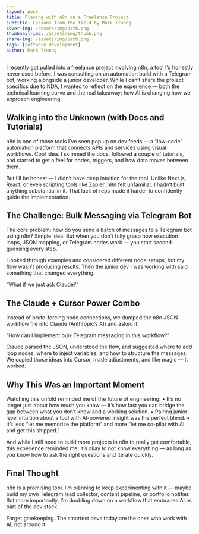 ```yaml
---
layout: post
title: Playing with n8n on a Freelance Project
subtitle: Lessons from the field by Mark Truong
cover-img: /assets/img/path.png
thumbnail-img: /assets/img/thumb.png
share-img: /assets/img/path.png
tags: [software development]
author: Mark Truong
---
```


I recently got pulled into a freelance project involving n8n, a tool I’d honestly never used before. I was consulting on an automation build with a Telegram bot, working alongside a junior developer. While I can’t share the project specifics due to NDA, I wanted to reflect on the experience — both the technical learning curve and the real takeaway: how AI is changing how we approach engineering.

## Walking into the Unknown (with Docs and Tutorials)

n8n is one of those tools I’ve seen pop up on dev feeds — a “low-code” automation platform that connects APIs and services using visual workflows. Cool idea. I skimmed the docs, followed a couple of tutorials, and started to get a feel for nodes, triggers, and how data moves between them.

But I’ll be honest — I didn’t have deep intuition for the tool. Unlike Next.js, React, or even scripting tools like Zapier, n8n felt unfamiliar. I hadn’t built anything substantial in it. That lack of reps made it harder to confidently guide the implementation.

## The Challenge: Bulk Messaging via Telegram Bot

The core problem: how do you send a batch of messages to a Telegram bot using n8n?
Simple idea. But when you don’t fully grasp how execution loops, JSON mapping, or Telegram nodes work — you start second-guessing every step.

I looked through examples and considered different node setups, but my flow wasn’t producing results. Then the junior dev I was working with said something that changed everything.

“What if we just ask Claude?”

## The Claude + Cursor Power Combo

Instead of brute-forcing node connections, we dumped the n8n JSON workflow file into Claude (Anthropic’s AI) and asked it:

“How can I implement bulk Telegram messaging in this workflow?”

Claude parsed the JSON, understood the flow, and suggested where to add loop nodes, where to inject variables, and how to structure the messages. We copied those ideas into Cursor, made adjustments, and like magic — it worked.

## Why This Was an Important Moment

Watching this unfold reminded me of the future of engineering:
	•	It’s no longer just about how much you know — it’s how fast you can bridge the gap between what you don’t know and a working solution.
	•	Pairing junior-level intuition about a tool with AI-powered insight was the perfect blend.
	•	It’s less “let me memorize the platform” and more “let me co-pilot with AI and get this shipped.”

And while I still need to build more projects in n8n to really get comfortable, this experience reminded me: it’s okay to not know everything — as long as you know how to ask the right questions and iterate quickly.

## Final Thought

n8n is a promising tool. I’m planning to keep experimenting with it — maybe build my own Telegram lead collector, content pipeline, or portfolio notifier. But more importantly, I’m doubling down on a workflow that embraces AI as part of the dev stack.

Forget gatekeeping. The smartest devs today are the ones who work with AI, not around it.
